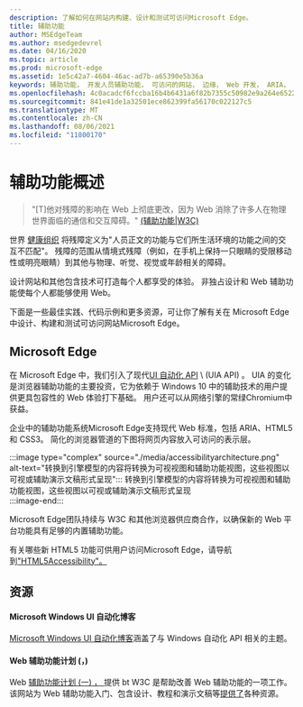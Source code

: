 ```yaml
---
description: 了解如何在网站内构建、设计和测试可访问Microsoft Edge。
title: 辅助功能
author: MSEdgeTeam
ms.author: msedgedevrel
ms.date: 04/16/2020
ms.topic: article
ms.prod: microsoft-edge
ms.assetid: 1e5c42a7-4604-46ac-ad7b-a65390e5b36a
keywords: 辅助功能， 开发人员辅助功能， 可访问的网站， 边缘， Web 开发， ARIA， 开发人员， UIA， UI 自动化
ms.openlocfilehash: 4c0acadcf6fccba16b4b6431a6f82b7355c50982e9a264e65227e439a8e7e737
ms.sourcegitcommit: 841e41de1a32501ece862399fa56170c022127c5
ms.translationtype: MT
ms.contentlocale: zh-CN
ms.lasthandoff: 08/06/2021
ms.locfileid: "11800170"
---
```

# <a name="accessibility-overview"></a>辅助功能概述  

> "\[T\]他对残障的影响在 Web 上彻底更改，因为 Web 消除了许多人在物理世界面临的通信和交互障碍。" [ (辅助功能|W3C) ][W3CAccessibility]  

世界 [健康组织][WHODisabilities] 将残障定义为"人员正文的功能与它们所生活环境的功能之间的交互不匹配"。  残障的范围从情境式残障（例如，在手机上保持一只眼睛的受限移动性或明亮眼睛）到其他与物理、听觉、视觉或年龄相关的障碍。  

设计网站和其他包含技术可打造每个人都享受的体验。  非独占设计和 Web 辅助功能使每个人都能够使用 Web。  

下面是一些最佳实践、代码示例和更多资源，可让你了解有关在 Microsoft Edge 中设计、构建[][AccessibilityBuild]和测试可访问网站[][AccessibilityTest]Microsoft Edge。 [][AccessibilityDesign]  

## <a name="accessibility-in-microsoft-edge"></a>Microsoft Edge  

在 Microsoft Edge 中，我们引入了现代[UI 自动化 API][WindowsWin32AutoEntryui] \ (UIA API\) 。  UIA 的变化是浏览器辅助功能的主要投资，它为依赖于 Windows 10 中的辅助技术的用户提供更具包容性的 Web 体验打下基础。  用户还可以从网络引擎的常绿Chromium中获益。  

企业中的辅助功能系统Microsoft Edge支持现代 Web 标准，包括 ARIA、HTML5 和 CSS3。  简化的浏览器管道的下图将网页内容放入可访问的表示层。  

:::image type="complex" source="./media/accessibilityarchitecture.png" alt-text="转换到引擎模型的内容将转换为可视视图和辅助功能视图，这些视图以可视或辅助演示文稿形式呈现":::
   转换到引擎模型的内容将转换为可视视图和辅助功能视图，这些视图以可视或辅助演示文稿形式呈现  
:::image-end:::  

Microsoft Edge团队持续与 W3C 和其他浏览器供应商合作，以确保新的 Web 平台功能具有足够的内置辅助功能。  

有关哪些新 HTML5 功能可供用户访问Microsoft Edge，请导航到["HTML5Accessibility"。][HTML5Accessibility]  

## <a name="resources"></a>资源  

#### <a name="microsoft-windows-ui-automation-blog"></a>Microsoft Windows UI 自动化博客  

[Microsoft Windows UI 自动化博客][ArchiveBlogsWinuiautomation]涵盖了与 Windows 自动化 API 相关的主题。  

#### <a name="web-accessibility-initiative-wai"></a>Web 辅助功能计划 (，)   

Web [辅助功能计划 (一) ， ][W3CWaiHome] 提供 bt W3C 是帮助改善 Web 辅助功能的一项工作。  该网站为 Web 辅助功能入门、[][W3CWaiGettingstartedOverview]包含设计、教程和演示文稿等[][W3CWaiFundamentals][提供了][W3CWaiTeachAdvocate]各种资源。  

<!-- links -->  

[AccessibilityBuild]: ./build/index.md "构建可访问的网站|Microsoft Doc"  
[AccessibilityDesign]: ./design.md "设计可访问的网站|Microsoft Doc"  
[AccessibilityTest]: ./test.md "辅助功能测试|Microsoft Docs"  

[WindowsWin32AutoEntryui]: /windows/win32/winauto/entry-uiauto-win32 "UI 自动化|Microsoft Doc"  

[ArchiveBlogsWinuiautomation]: /archive/blogs/winuiautomation/ "Microsoft Windows UI 自动化博客|Microsoft Doc"  

[HTML5Accessibility]: https://html5accessibility.com "HTML5 辅助功能"  

[W3CAccessibility]: https://w3.org/standards/webdesign/accessibility "辅助功能|W3C"  
[W3CWaiFundamentals]: https://w3.org/wai/fundamentals/accessibility-intro "Web 辅助功能|Web 辅助功能计划 (的一) |W3C"  
[W3CWaiGettingstartedOverview]: https://w3.org/wai/gettingstarted/Overview "入门：使网站成为辅助|Web 辅助功能计划 (的一) |W3C"  
[W3CWaiHome]: https://w3.org/wai "Web 辅助功能计划 (的一) |W3C"  
[W3CWaiTeachAdvocate]: https://w3.org/wai/teach-advocate "教学和宣传|Web 辅助功能计划 (的一) |W3C"  

[WHODisabilities]: https://who.int/topics/disabilities "残障|WHO"  


